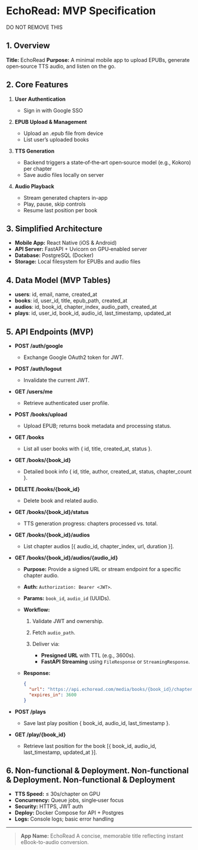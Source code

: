 # EchoRead: MVP Specification

DO NOT REMOVE THIS

## 1. Overview

**Title:** EchoRead
**Purpose:** A minimal mobile app to upload EPUBs, generate open‑source TTS audio, and listen on the go.

## 2. Core Features

1. **User Authentication**

   * Sign in with Google SSO

2. **EPUB Upload & Management**

   * Upload an .epub file from device
   * List user’s uploaded books

3. **TTS Generation**

   * Backend triggers a state‑of‑the‑art open‑source model (e.g., Kokoro) per chapter
   * Save audio files locally on server

4. **Audio Playback**

   * Stream generated chapters in-app
   * Play, pause, skip controls
   * Resume last position per book

## 3. Simplified Architecture

* **Mobile App:** React Native (iOS & Android)
* **API Server:** FastAPI + Uvicorn on GPU‑enabled server
* **Database:** PostgreSQL (Docker)
* **Storage:** Local filesystem for EPUBs and audio files

## 4. Data Model (MVP Tables)

* **users**: id, email, name, created\_at
* **books**: id, user\_id, title, epub\_path, created\_at
* **audios**: id, book\_id, chapter\_index, audio\_path, created\_at
* **plays**: id, user\_id, book\_id, audio\_id, last\_timestamp, updated\_at

## 5. API Endpoints (MVP)

* **POST /auth/google**

  * Exchange Google OAuth2 token for JWT.

* **POST /auth/logout**

  * Invalidate the current JWT.

* **GET /users/me**

  * Retrieve authenticated user profile.

* **POST /books/upload**

  * Upload EPUB; returns book metadata and processing status.

* **GET /books**

  * List all user books with { id, title, created\_at, status }.

* **GET /books/{book\_id}**

  * Detailed book info { id, title, author, created\_at, status, chapter\_count }.

* **DELETE /books/{book\_id}**

  * Delete book and related audio.

* **GET /books/{book\_id}/status**

  * TTS generation progress: chapters processed vs. total.

* **GET /books/{book\_id}/audios**

  * List chapter audios \[{ audio\_id, chapter\_index, url, duration }].

* **GET /books/{book\_id}/audios/{audio\_id}**

  * **Purpose:** Provide a signed URL or stream endpoint for a specific chapter audio.
  * **Auth:** `Authorization: Bearer <JWT>`.
  * **Params:** `book_id`, `audio_id` (UUIDs).
  * **Workflow:**

    1. Validate JWT and ownership.
    2. Fetch `audio_path`.
    3. Deliver via:

       * **Presigned URL** with TTL (e.g., 3600s).
       * **FastAPI Streaming** using `FileResponse` or `StreamingResponse`.
  * **Response:**

    ```json
    {
      "url": "https://api.echoread.com/media/books/{book_id}/chapters/{audio_id}.mp3?token=...",
      "expires_in": 3600
    }
    ```

* **POST /plays**

  * Save last play position { book\_id, audio\_id, last\_timestamp }.

* **GET /play/{****book\_id****}**

  * Retrieve last position for the book \[{ book\_id, audio\_id, last\_timestamp, updated\_at }].

## 6. Non-functional & Deployment. Non‑functional & Deployment. Non‑functional & Deployment

* **TTS Speed:** ≤ 30s/chapter on GPU
* **Concurrency:** Queue jobs, single‑user focus
* **Security:** HTTPS, JWT auth
* **Deploy:** Docker Compose for API + Postgres
* **Logs:** Console logs; basic error handling

---

> **App Name:** EchoRead
> A concise, memorable title reflecting instant eBook-to-audio conversion.
